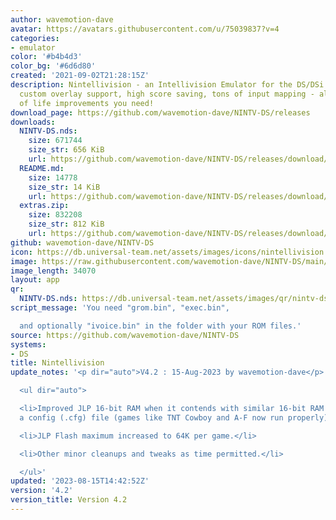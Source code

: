 ```yaml
---
author: wavemotion-dave
avatar: https://avatars.githubusercontent.com/u/75039837?v=4
categories:
- emulator
color: '#b4b4d3'
color_bg: '#6d6d80'
created: '2021-09-02T21:28:15Z'
description: Nintellivision - an Intellivision Emulator for the DS/DSi. High compatibility,
  custom overlay support, high score saving, tons of input mapping - all the quality
  of life improvements you need!
download_page: https://github.com/wavemotion-dave/NINTV-DS/releases
downloads:
  NINTV-DS.nds:
    size: 671744
    size_str: 656 KiB
    url: https://github.com/wavemotion-dave/NINTV-DS/releases/download/4.2/NINTV-DS.nds
  README.md:
    size: 14778
    size_str: 14 KiB
    url: https://github.com/wavemotion-dave/NINTV-DS/releases/download/4.2/README.md
  extras.zip:
    size: 832208
    size_str: 812 KiB
    url: https://github.com/wavemotion-dave/NINTV-DS/releases/download/4.2/extras.zip
github: wavemotion-dave/NINTV-DS
icon: https://db.universal-team.net/assets/images/icons/nintellivision.png
image: https://raw.githubusercontent.com/wavemotion-dave/NINTV-DS/main/arm9/gfx/bgTop.png
image_length: 34070
layout: app
qr:
  NINTV-DS.nds: https://db.universal-team.net/assets/images/qr/nintv-ds-nds.png
script_message: 'You need "grom.bin", "exec.bin",

  and optionally "ivoice.bin" in the folder with your ROM files.'
source: https://github.com/wavemotion-dave/NINTV-DS
systems:
- DS
title: Nintellivision
update_notes: '<p dir="auto">V4.2 : 15-Aug-2023 by wavemotion-dave</p>

  <ul dir="auto">

  <li>Improved JLP 16-bit RAM when it contends with similar 16-bit RAM specified in
  a config (.cfg) file (games like TNT Cowboy and A-F now run properly).</li>

  <li>JLP Flash maximum increased to 64K per game.</li>

  <li>Other minor cleanups and tweaks as time permitted.</li>

  </ul>'
updated: '2023-08-15T14:42:52Z'
version: '4.2'
version_title: Version 4.2
---
```

